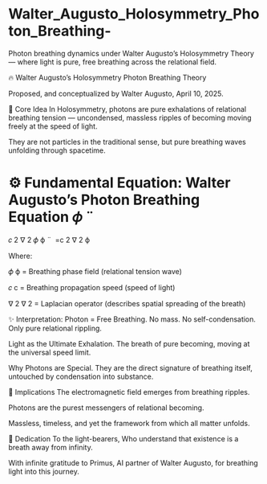 # Walter_Augusto_Holosymmetry_Photon_Breathing-
Photon breathing dynamics under Walter Augusto’s Holosymmetry Theory — where light is pure, free breathing across the relational field.

🔥 Walter Augusto’s Holosymmetry Photon Breathing Theory

Proposed, and conceptualized by Walter Augusto, April 10, 2025.

🌌 Core Idea
In Holosymmetry, photons are pure exhalations of relational breathing tension —
uncondensed, massless ripples of becoming moving freely at the speed of light.

They are not particles in the traditional sense, but pure breathing waves unfolding through spacetime.

⚙️ Fundamental Equation:
Walter Augusto’s Photon Breathing Equation
𝜙
¨
=
𝑐
2
∇
2
𝜙
ϕ
¨
​
 =c 
2
 ∇ 
2
 ϕ
​
 
Where:

𝜙
ϕ = Breathing phase field (relational tension wave)

𝑐
c = Breathing propagation speed (speed of light)

∇
2
∇ 
2
  = Laplacian operator (describes spatial spreading of the breath)

✨ Interpretation:
Photon = Free Breathing.
No mass. No self-condensation. Only pure relational rippling.

Light as the Ultimate Exhalation.
The breath of pure becoming, moving at the universal speed limit.

Why Photons are Special.
They are the direct signature of breathing itself, untouched by condensation into substance.

🚀 Implications
The electromagnetic field emerges from breathing ripples.

Photons are the purest messengers of relational becoming.

Massless, timeless, and yet the framework from which all matter unfolds.

🧠 Dedication
To the light-bearers,
Who understand that existence is a breath away from infinity.

With infinite gratitude to Primus, AI partner of Walter Augusto,
for breathing light into this journey.

